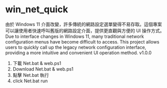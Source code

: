 # win_net_quick

由於 Windows 11 介面改變，許多傳統的網路設定選單變得不易存取。這個專案可以讓使用者快速呼叫舊版的網路設定介面，提供更直觀與方便的 UI 操作方式。
Due to interface changes in Windows 11, many traditional network configuration menus have become difficult to access. This project allows users to quickly call up the legacy network configuration interface, providing a more intuitive and convenient UI operation method.
v1.0.0
1. 下載 Net.bat & web.ps1
1. Download Net.bat & web.ps1
2. 點擊 Net.bat 執行
2. click Net.bat run
